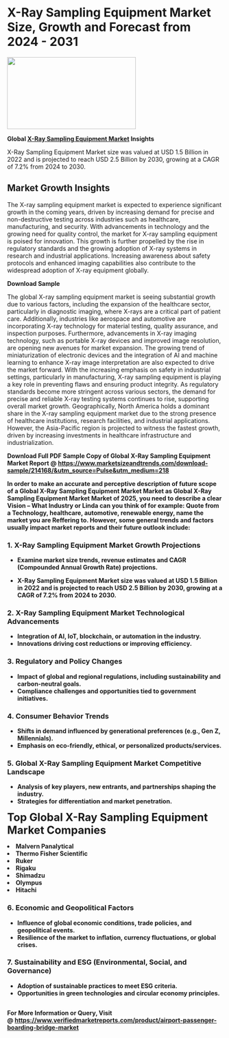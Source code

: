 <H1>X-Ray Sampling Equipment Market Size, Growth and Forecast from 2024 - 2031</H1><img class="aligncenter size-medium wp-image-584254" src="https://thirdeyenews.in/wp-content/uploads/2024/09/Global-Market-Research-300x168.jpeg" alt="" width="300" height="168" /><p><strong>Global&nbsp;<a href="https://www.marketsizeandtrends.com/download-sample/214168/&amp;utm_source=Pulse&amp;utm_medium=218">X-Ray Sampling Equipment Market</a> Insights</strong></p><p>X-Ray Sampling Equipment Market size was valued at USD 1.5 Billion in 2022 and is projected to reach USD 2.5 Billion by 2030, growing at a CAGR of 7.2% from 2024 to 2030.</p><p><h2>Market Growth Insights</h2> <p>The X-ray sampling equipment market is expected to experience significant growth in the coming years, driven by increasing demand for precise and non-destructive testing across industries such as healthcare, manufacturing, and security. With advancements in technology and the growing need for quality control, the market for X-ray sampling equipment is poised for innovation. This growth is further propelled by the rise in regulatory standards and the growing adoption of X-ray systems in research and industrial applications. Increasing awareness about safety protocols and enhanced imaging capabilities also contribute to the widespread adoption of X-ray equipment globally.</p> <p><strong>Download Sample</strong></p> <p>The global X-ray sampling equipment market is seeing substantial growth due to various factors, including the expansion of the healthcare sector, particularly in diagnostic imaging, where X-rays are a critical part of patient care. Additionally, industries like aerospace and automotive are incorporating X-ray technology for material testing, quality assurance, and inspection purposes. Furthermore, advancements in X-ray imaging technology, such as portable X-ray devices and improved image resolution, are opening new avenues for market expansion. The growing trend of miniaturization of electronic devices and the integration of AI and machine learning to enhance X-ray image interpretation are also expected to drive the market forward. With the increasing emphasis on safety in industrial settings, particularly in manufacturing, X-ray sampling equipment is playing a key role in preventing flaws and ensuring product integrity. As regulatory standards become more stringent across various sectors, the demand for precise and reliable X-ray testing systems continues to rise, supporting overall market growth. Geographically, North America holds a dominant share in the X-ray sampling equipment market due to the strong presence of healthcare institutions, research facilities, and industrial applications. However, the Asia-Pacific region is projected to witness the fastest growth, driven by increasing investments in healthcare infrastructure and industrialization. <p><strong></p><p><span class=""><strong>Download Full PDF Sample Copy of Global X-Ray Sampling Equipment Market Report</strong> @ <a href="https://www.marketsizeandtrends.com/download-sample/214168/&amp;utm_source=Pulse&amp;utm_medium=218" target="_blank">https://www.marketsizeandtrends.com/download-sample/214168/&amp;utm_source=Pulse&amp;utm_medium=218</a></span></p><p>In order to make an accurate and perceptive description of future scope of a Global&nbsp;X-Ray Sampling Equipment Market Market as Global&nbsp;X-Ray Sampling Equipment Market Market of 2025, you need to describe a clear Vision &ndash; What Industry or Linda can you think of for example: Quote from a Technology, healthcare, automotive, renewable energy, name the market you are Reffering to. However, some general trends and factors usually impact market reports and their future outlook include:</p><h3>1.&nbsp;<strong>X-Ray Sampling Equipment Market Growth Projections</strong></h3><ul><li>Examine market size trends, revenue estimates and CAGR (Compounded Annual Growth Rate) projections.</li><li><p>X-Ray Sampling Equipment Market size was valued at USD 1.5 Billion in 2022 and is projected to reach USD 2.5 Billion by 2030, growing at a CAGR of 7.2% from 2024 to 2030.</p></li></ul><h3>2.&nbsp;<strong>X-Ray Sampling Equipment Market Technological Advancements</strong></h3><ul><li>Integration of AI, IoT, blockchain, or automation in the industry.</li><li>Innovations driving cost reductions or improving efficiency.</li></ul><h3>3.&nbsp;<strong>Regulatory and Policy Changes</strong></h3><ul><li>Impact of global and regional regulations, including sustainability and carbon-neutral goals.</li><li>Compliance challenges and opportunities tied to government initiatives.</li></ul><h3>4.&nbsp;<strong>Consumer Behavior Trends</strong></h3><ul><li>Shifts in demand influenced by generational preferences (e.g., Gen Z, Millennials).</li><li>Emphasis on eco-friendly, ethical, or personalized products/services.</li></ul><h3>5.&nbsp;<strong>Global X-Ray Sampling Equipment Market Competitive Landscape</strong></h3><ul><li>Analysis of key players, new entrants, and partnerships shaping the industry.</li><li>Strategies for differentiation and market penetration.</li></ul><p data-pm-slice="1 1 []"><span style="color: inherit; font-family: inherit; font-size: 25px;">Top Global X-Ray Sampling Equipment Market Companies</span></p><div class="" data-test-id=""><p><li>Malvern Panalytical</li><li> Thermo Fisher Scientific</li><li> Ruker</li><li> Rigaku</li><li> Shimadzu</li><li> Olympus</li><li> Hitachi</li></p></div><h3>6.&nbsp;<strong>Economic and Geopolitical Factors</strong></h3><ul><li>Influence of global economic conditions, trade policies, and geopolitical events.</li><li>Resilience of the market to inflation, currency fluctuations, or global crises.</li></ul><h3>7.&nbsp;<strong>Sustainability and ESG (Environmental, Social, and Governance)</strong></h3><ul><li>Adoption of sustainable practices to meet ESG criteria.</li><li>Opportunities in green technologies and circular economy principles.</li></ul><h2><strong style="font-size: 14px;">For More Information or Query, Visit @&nbsp;</strong><a style="background-color: #ffffff; font-size: 14px;" href="https://www.marketsizeandtrends.com/report/x-ray-sampling-equipment-market/" target="_blank">https://www.verifiedmarketreports.com/product/airport-passenger-boarding-bridge-market</a></h2>

